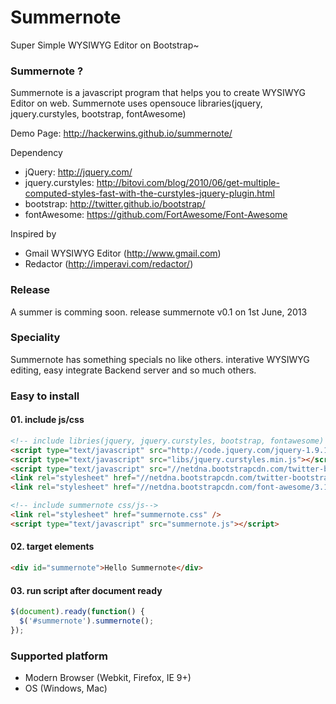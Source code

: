 # Summernote
Super Simple WYSIWYG Editor on Bootstrap~

### Summernote ?
Summernote is a javascript program that helps you to create WYSIWYG Editor on web. Summernote uses opensouce libraries(jquery, jquery.curstyles, bootstrap, fontAwesome)

Demo Page: http://hackerwins.github.io/summernote/

Dependency
* jQuery: http://jquery.com/
* jquery.curstyles: http://bitovi.com/blog/2010/06/get-multiple-computed-styles-fast-with-the-curstyles-jquery-plugin.html
* bootstrap: http://twitter.github.io/bootstrap/
* fontAwesome: https://github.com/FortAwesome/Font-Awesome 

Inspired by
* Gmail WYSIWYG Editor (http://www.gmail.com)
* Redactor (http://imperavi.com/redactor/)

### Release

A summer is comming soon. release summernote v0.1 on 1st June, 2013

### Speciality

Summernote has something specials no like others. interative WYSIWYG editing, easy integrate Backend server and so much others.

### Easy to install

#### 01. include js/css
```html
<!-- include libries(jquery, jquery.curstyles, bootstrap, fontawesome) -->
<script type="text/javascript" src="http://code.jquery.com/jquery-1.9.1.min.js"></script>
<script type="text/javascript" src="libs/jquery.curstyles.min.js"></script>
<script type="text/javascript" src="//netdna.bootstrapcdn.com/twitter-bootstrap/2.3.1/js/bootstrap.min.js"></script>
<link rel="stylesheet" href="//netdna.bootstrapcdn.com/twitter-bootstrap/2.3.1/css/bootstrap-combined.no-icons.min.css">
<link rel="stylesheet" href="//netdna.bootstrapcdn.com/font-awesome/3.1.1/css/font-awesome.min.css">

<!-- include summernote css/js-->
<link rel="stylesheet" href="summernote.css" />
<script type="text/javascript" src="summernote.js"></script>
```

#### 02. target elements
```html
<div id="summernote">Hello Summernote</div>
```

#### 03. run script after document ready
```javascript
$(document).ready(function() {
  $('#summernote').summernote();
});
```

### Supported platform
* Modern Browser (Webkit, Firefox, IE 9+)
* OS (Windows, Mac)
